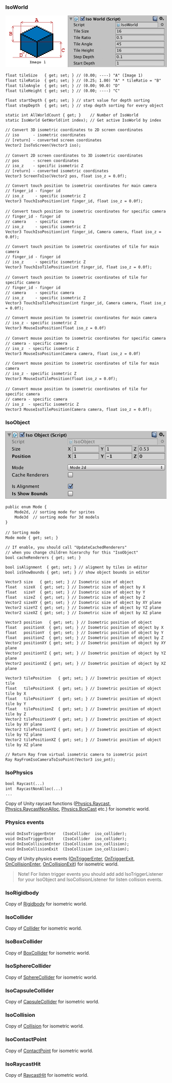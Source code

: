 ### IsoWorld

![](images/doc-image-1.png)

```language-csharp
float tileSize   { get; set; } // (0.00; ----) "A" (Image 1)
float tileRatio  { get; set; } // (0.25; 1.00) "A" * tileRatio = "B"
float tileAngle  { get; set; } // (0.00; 90.0) "D"
float tileHeight { get; set; } // (0.00; ----) "C"
```

```language-csharp
float startDepth { get; set; } // start value for depth sorting
float stepDepth  { get; set; } // step depth sorting for every object
```

```language-csharp
static int AllWorldCount { get; }    // Number of IsoWorld
static IsoWorld GetWorld(int index); // Get active IsoWorld by index
```

```language-csharp
// Convert 3D isometric coordinates to 2D screen coordinates
// iso      - isometric coordinates
// [return] - converted screen coordinates
Vector2 IsoToScreen(Vector3 iso);

// Convert 2D screen coordinates to 3D isometric coordinates
// pos      - screen coordinates
// iso_z    - specific isometric Z
// [return] - converted isometric coordinates
Vector3 ScreenToIso(Vector2 pos, float iso_z = 0.0f);
```

```language-csharp
// Convert touch position to isometric coordinates for main camera
// finger_id - finger id
// iso_z     - specific isometric Z
Vector3 TouchIsoPosition(int finger_id, float iso_z = 0.0f);

// Convert touch position to isometric coordinates for specific camera
// finger_id - finger id
// camera    - specific camera
// iso_z     - specific isometric Z
Vector3 TouchIsoPosition(int finger_id, Camera camera, float iso_z = 0.0f);
```

```language-csharp
// Convert touch position to isometric coordinates of tile for main camera
// finger_id - finger id
// iso_z     - specific isometric Z
Vector3 TouchIsoTilePosition(int finger_id, float iso_z = 0.0f);

// Convert touch position to isometric coordinates of tile for specific camera
// finger_id - finger id
// camera    - specific camera
// iso_z     - specific isometric Z
Vector3 TouchIsoTilePosition(int finger_id, Camera camera, float iso_z = 0.0f);
```

```language-csharp
// Convert mouse position to isometric coordinates for main camera
// iso_z - specific isometric Z
Vector3 MouseIsoPosition(float iso_z = 0.0f)

// Convert mouse position to isometric coordinates for specific camera
// camera - specific camera
// iso_z  - specific isometric Z
Vector3 MouseIsoPosition(Camera camera, float iso_z = 0.0f)
```

```language-csharp
// Convert mouse position to isometric coordinates of tile for main camera
// iso_z - specific isometric Z
Vector3 MouseIsoTilePosition(float iso_z = 0.0f);

// Convert mouse position to isometric coordinates of tile for specific camera
// camera - specific camera
// iso_z  - specific isometric Z
Vector3 MouseIsoTilePosition(Camera camera, float iso_z = 0.0f);
```

### IsoObject

![](images/doc-image-2.png)

```language-csharp
public enum Mode {
	Mode2d, // sorting mode for sprites
	Mode3d  // sorting mode for 3d models
}

// Sorting mode
Mode mode { get; set; }
```

```language-csharp
// If enable, you should call "UpdateCachedRenderers"
// when you change children hierarchy for this "IsoObject"
bool cacheRenderers { get; set; }
```

```language-csharp
bool isAlignment  { get; set; } // aligment by tiles in editor
bool isShowBounds { get; set; } // show object bounds in editor
```

```language-csharp
Vector3 size   { get; set; } // Isometric size of object
float   sizeX  { get; set; } // Isometric size of object by X
float   sizeY  { get; set; } // Isometric size of object by Y
float   sizeZ  { get; set; } // Isometric size of object by Z
Vector2 sizeXY { get; set; } // Isometric size of object by XY plane
Vector2 sizeYZ { get; set; } // Isometric size of object by YZ plane
Vector2 sizeXZ { get; set; } // Isometric size of object by XZ plane
```

```language-csharp
Vector3 position   { get; set; } // Isometric position of object
float   positionX  { get; set; } // Isometric position of object by X
float   positionY  { get; set; } // Isometric position of object by Y
float   positionZ  { get; set; } // Isometric position of object by Z
Vector2 positionXY { get; set; } // Isometric position of object by XY plane
Vector2 positionYZ { get; set; } // Isometric position of object by YZ plane
Vector2 positionXZ { get; set; } // Isometric position of object by XZ plane
```

```language-csharp
Vector3 tilePosition   { get; set; } // Isometric position of object tile
float   tilePositionX  { get; set; } // Isometric position of object tile by X
float   tilePositionY  { get; set; } // Isometric position of object tile by Y
float   tilePositionZ  { get; set; } // Isometric position of object tile by Z
Vector2 tilePositionXY { get; set; } // Isometric position of object tile by XY plane
Vector2 tilePositionYZ { get; set; } // Isometric position of object tile by YZ plane
Vector2 tilePositionXZ { get; set; } // Isometric position of object tile by XZ plane
```

```language-csharp
// Return Ray from virtual isometric camera to isometric point
Ray RayFromIsoCameraToIsoPoint(Vector3 iso_pnt);
```

### IsoPhysics

```language-csharp
bool Raycast(...)
int  RaycastNonAlloc(...)
...
```
Copy of Unity raycast functions ([Physics.Raycast](http://docs.unity3d.com/ScriptReference/Physics.Raycast.html), [Physics.RaycastNonAlloc](http://docs.unity3d.com/ScriptReference/Physics.RaycastNonAlloc.html), [Physics.BoxCast](https://docs.unity3d.com/ScriptReference/Physics.BoxCast.html) etc.) for isometric world.

### Physics events

```language-csharp
void OnIsoTriggerEnter   (IsoCollider  iso_collider);
void OnIsoTriggerExit    (IsoCollider  iso_collider);
void OnIsoCollisionEnter (IsoCollision iso_collision);
void OnIsoCollisionExit  (IsoCollision iso_collision);
```
Copy of Unity physics events ([OnTriggerEnter](http://docs.unity3d.com/ScriptReference/MonoBehaviour.OnTriggerEnter.html), [OnTriggerExit](http://docs.unity3d.com/ScriptReference/MonoBehaviour.OnTriggerExit.html), [OnCollisionEnter](http://docs.unity3d.com/ScriptReference/MonoBehaviour.OnCollisionEnter.html), [OnCollisionExit](http://docs.unity3d.com/ScriptReference/MonoBehaviour.OnCollisionExit.html)) for isometric world.

> Note! For listen trigger events you should add add IsoTriggerListener for your IsoObject and IsoCollisionListener for listen collision events.

### IsoRigidbody

Copy of [Rigidbody](http://docs.unity3d.com/ScriptReference/Rigidbody.html) for isometric world.

### IsoCollider

Copy of [Collider](http://docs.unity3d.com/ScriptReference/Collider.html) for isometric world.

### IsoBoxCollider

Copy of [BoxCollider](http://docs.unity3d.com/ScriptReference/BoxCollider.html) for isometric world.

### IsoSphereCollider

Copy of [SphereCollider](http://docs.unity3d.com/ScriptReference/SphereCollider.html) for isometric world.

### IsoCapsuleCollider

Copy of [CapsuleCollider](http://docs.unity3d.com/ScriptReference/CapsuleCollider.html) for isometric world.

### IsoCollision

Copy of [Collision](http://docs.unity3d.com/ScriptReference/Collision.html) for isometric world.

### IsoContactPoint

Copy of [ContactPoint](http://docs.unity3d.com/ScriptReference/ContactPoint.html) for isometric world.

### IsoRaycastHit

Copy of [RaycastHit](http://docs.unity3d.com/ScriptReference/RaycastHit.html) for isometric world.
